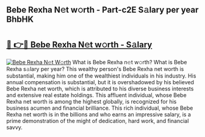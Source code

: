 ## Bebe Rexha N𝚎t w𝚘rth - Part-c2E S𝚊lary per year BhbHK

# <h2><a href="http://gc1ddz2.nevu.top/?p=Bebe+Rexha">🔗 👉🔴 Bebe Rexha N𝚎t w𝚘rth - S𝚊lary</a></h2>

[![Bebe Rexha N𝚎t W𝚘rth](https://i.imgur.com/Oavwk0R.jpeg)](http://gc1ddz2.nevu.top/?p=Bebe+Rexha)
What is Bebe Rexha n𝚎t w𝚘rth? What is Bebe Rexha s𝚊lary per year?
This wealthy person's Bebe Rexha net worth is substantial, making him one of the wealthiest individuals in his industry. His annual compensation is substantial, but it is overshadowed by his believed Bebe Rexha net worth, which is attributed to his diverse business interests and extensive real estate holdings. This affluent individual, whose Bebe Rexha net worth is among the highest globally, is recognized for his business acumen and financial brilliance. This rich individual, whose Bebe Rexha net worth is in the billions and who earns an impressive salary, is a prime demonstration of the might of dedication, hard work, and financial savvy.
